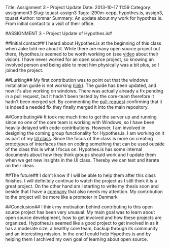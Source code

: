 Title: Assignment 3 - Project Update
Date: 2013-10-17 11:59
Category: assignment3
Slug: tquast-assign3
Tags: i290m-ocpp, hypothes.is, assign3, tquast
Author: tomnar
Summary: An update about my work for hypothes.is. From initial contact to a visit of their office.

#ASSIGNMENT 3 - Project Update of Hypothes.is#

##Initial contact##
I heard about Hypothes.is at the beginning of this class when Jake told me about it. While there are many open source project out there, Hypothes.is seemed to be worth working on (see [video](http://youtu.be/QCkm0lL-6lc) about their vision). I have never worked for an open source project, so knowing an involved person and being able to meet him physically was a bit plus, so I joined the project.

##Lurking##
My first contribution was to point out that the windows installation guide is not working ([link](http://list.hypothes.is/archive/dev/2013-09/0000058.html)). The guide has been updated, and now it's also working on windows. There was actually already a fix pending in a pull request, but it hadn't been tested by the core-team therefore it hadn't been merged yet. By commenting the [pull-request](https://github.com/hypothesis/h/pull/646) confirming that it is indeed a needed fix they finally merged it into the main repository. 

##Contributing##
It took me much time to get the server up and running since no one of the core team is working with Windows, so I have been heavily delayed with code-contributions. However, I am involved in designing the coming group functionality for Hypothes.is. I am working on it as part of my [UI class](http://blogs.ischool.berkeley.edu/i213f13/). Since the focus of the class is more on creating prototypes of interfaces than on coding something that can be used outside of the class this is what I focus on. Hypothes.is has some internal documents about how they think groups should work and I update them when we get new insights in the UI class. Thereby we can test and iterate on their ideas.

##The future##
I don't know if I will be able to help them after this class finishes. I will definitely continue to watch the project as I still think it is a great project. On the other hand am I starting to write my thesis soon and beside that I have a [company](http://creativevikings.com) that also needs my attention. My contribution to the project will be more like a promoter in Denmark 

##Conclusion##
I think my motivation behind contributing to this open source project has been very unusual. My main goal was to learn about open source development, how to get involved and how these projects are organized. Hypothes.is seemed like a good project to get involved in as it has a moderate size, a healthy core team, backup through its community and an interesting mission. In the end I could help Hypothes.is and by helping them I archived my own goal of learning about open source. 